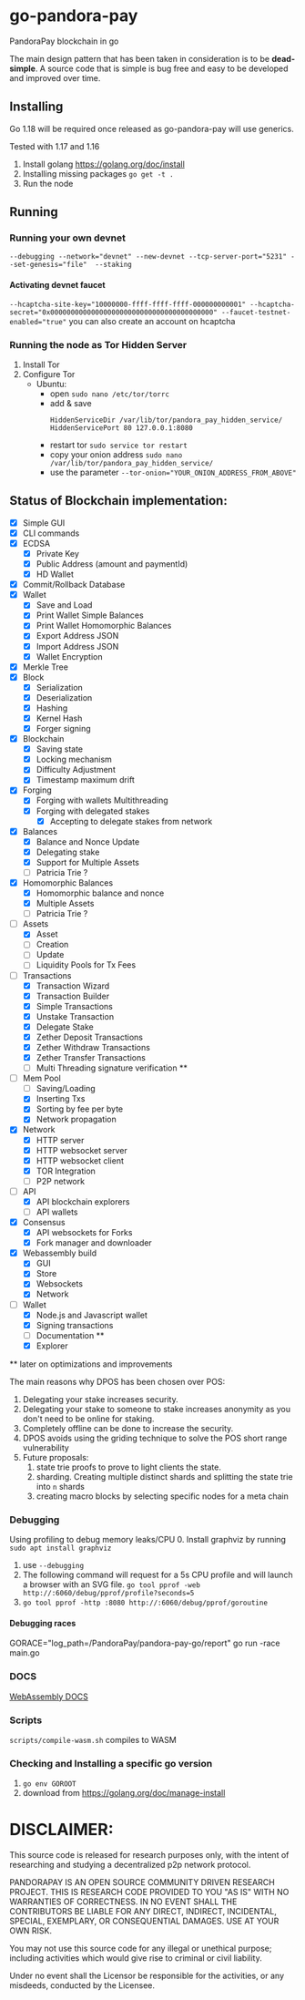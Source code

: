 # go-pandora-pay
PandoraPay blockchain in go

The main design pattern that has been taken in consideration is to be **dead-simple**. A source code that is simple is bug free and easy to be developed and improved over time.

## Installing

Go 1.18 will be required once released as go-pandora-pay will use generics.

Tested with 1.17 and 1.16

1. Install golang https://golang.org/doc/install
2. Installing missing packages `go get -t .`
3. Run the node

## Running

### Running your own devnet

`--debugging --network="devnet" --new-devnet --tcp-server-port="5231" --set-genesis="file"  --staking`

#### Activating devnet faucet

`--hcaptcha-site-key="10000000-ffff-ffff-ffff-000000000001" --hcaptcha-secret="0x0000000000000000000000000000000000000000" --faucet-testnet-enabled="true"`
you can also create an account on hcaptcha 

### Running the node as Tor Hidden Server
1. Install Tor
2. Configure Tor 
    - Ubuntu: 
        - open `sudo nano /etc/tor/torrc` 
        - add & save
            ``` 
            HiddenServiceDir /var/lib/tor/pandora_pay_hidden_service/
            HiddenServicePort 80 127.0.0.1:8080
            ```      
        - restart tor `sudo service tor restart`
        - copy your onion address `sudo nano /var/lib/tor/pandora_pay_hidden_service/` 
        - use the parameter `--tor-onion="YOUR_ONION_ADDRESS_FROM_ABOVE"`

## Status of Blockchain implementation:

- [x] Simple GUI
- [x] CLI commands
- [x] ECDSA
    - [x] Private Key
    - [x] Public Address (amount and paymentId)
    - [x] HD Wallet
- [x] Commit/Rollback Database
- [x] Wallet
    - [x] Save and Load
    - [x] Print Wallet Simple Balances
    - [x] Print Wallet Homomorphic Balances
    - [X] Export Address JSON        
    - [X] Import Address JSON        
    - [X] Wallet Encryption
- [x] Merkle Tree
- [x] Block
    - [x] Serialization
    - [x] Deserialization
    - [x] Hashing
    - [x] Kernel Hash
    - [x] Forger signing  
- [x] Blockchain
    - [x] Saving state
    - [x] Locking mechanism
    - [x] Difficulty Adjustment
    - [x] Timestamp maximum drift    
- [x] Forging
    - [x] Forging with wallets Multithreading    
    - [X] Forging with delegated stakes
        - [x] Accepting to delegate stakes from network  
- [x] Balances
    - [x] Balance and Nonce Update
    - [x] Delegating stake
    - [x] Support for Multiple Assets   
    - [ ] Patricia Trie ?
- [x] Homomorphic Balances
    - [x] Homomorphic balance and nonce   
    - [x] Multiple Assets
    - [ ] Patricia Trie ?
- [ ] Assets
    - [X] Asset
    - [ ] Creation
    - [ ] Update  
    - [ ] Liquidity Pools for Tx Fees
- [ ] Transactions
    - [x] Transaction Wizard
    - [x] Transaction Builder
    - [x] Simple Transactions
    - [x] Unstake Transaction
    - [x] Delegate Stake    
    - [x] Zether Deposit Transactions
    - [x] Zether Withdraw Transactions
    - [x] Zether Transfer Transactions
    - [ ] Multi Threading signature verification **
- [ ] Mem Pool
    - [ ] Saving/Loading
    - [X] Inserting Txs
    - [x] Sorting by fee per byte
    - [x] Network propagation
- [X] Network
    - [X] HTTP server    
    - [X] HTTP websocket server
    - [x] HTTP websocket client
    - [X] TOR Integration
    - [ ] P2P network
- [ ] API
    - [X] API blockchain explorers
    - [ ] API wallets    
- [X] Consensus
  - [X] API websockets for Forks
  - [X] Fork manager and downloader
- [X] Webassembly build
  - [X] GUI
  - [X] Store
  - [X] Websockets
  - [X] Network
- [ ] Wallet
  - [X] Node.js and Javascript wallet
  - [X] Signing transactions
  - [ ] Documentation **
  - [X] Explorer

** later on optimizations and improvements

The main reasons why DPOS has been chosen over POS:
1. Delegating your stake increases security. 
2. Delegating your stake to someone to stake increases anonymity as you don't need to be online for staking. 
3. Completely offline can be done to increase the security. 
4. DPOS avoids using the griding technique to solve the POS short range vulnerability
5. Future proposals:
    1. state trie proofs to prove to light clients the state.     
    2. sharding. Creating multiple distinct shards and splitting the state trie into `n` shards
    3. creating macro blocks by selecting specific nodes for a meta chain
  
### Debugging

Using profiling to debug memory leaks/CPU
0. Install graphviz by running `sudo apt install graphviz` 
1. use `--debugging`
2. The following command will request for a 5s CPU
   profile and will launch a browser with an SVG file. `go tool pprof -web http://:6060/debug/pprof/profile?seconds=5`
3. `go tool pprof -http :8080 http://:6060/debug/pprof/goroutine`

#### Debugging races
 GORACE="log_path=/PandoraPay/pandora-pay-go/report" go run -race main.go 

### DOCS
[WebAssembly DOCS](/webassembly/webassembly.md)

### Scripts
`scripts/compile-wasm.sh` compiles to WASM

### Checking and Installing a specific go version
1. `go env GOROOT`
2. download from https://golang.org/doc/manage-install

# DISCLAIMER:
This source code is released for research purposes only, with the intent of researching and studying a decentralized p2p network protocol.

PANDORAPAY IS AN OPEN SOURCE COMMUNITY DRIVEN RESEARCH PROJECT. THIS IS RESEARCH CODE PROVIDED TO YOU "AS IS" WITH NO WARRANTIES OF CORRECTNESS. IN NO EVENT SHALL THE CONTRIBUTORS BE LIABLE FOR ANY DIRECT, INDIRECT, INCIDENTAL, SPECIAL, EXEMPLARY, OR CONSEQUENTIAL DAMAGES. USE AT YOUR OWN RISK.

You may not use this source code for any illegal or unethical purpose; including activities which would give rise to criminal or civil liability.

Under no event shall the Licensor be responsible for the activities, or any misdeeds, conducted by the Licensee.